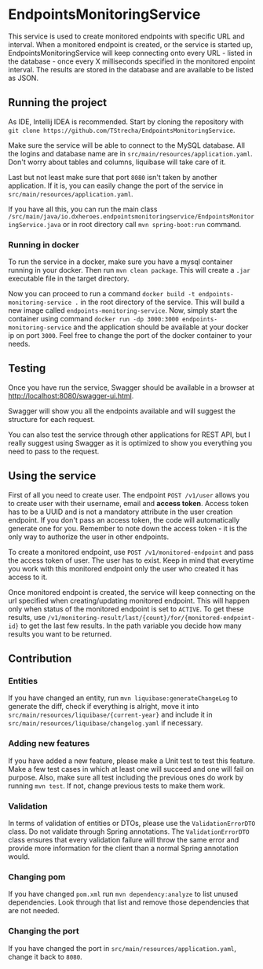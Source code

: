 # EndpointsMonitoringService
This service is used to create monitored endpoints with specific URL and interval. When a monitored endpoint is created, or the service is started up, EndpointsMonitoringService will keep connecting onto every URL - listed in the database - once every X milliseconds specified in the monitored enpoint interval. The results are stored in the database and are available to be listed as JSON.

## Running the project
As IDE, Intellij IDEA is recommended. Start by cloning the repository with `git clone https://github.com/TStrecha/EndpointsMonitoringService`.

Make sure the service will be able to connect to the MySQL database. All the logins and database name are in `src/main/resources/application.yaml`. Don't worry about tables and columns, liquibase will take care of it.

Last but not least make sure that port `8080` isn't taken by another application. If it is, you can easily change the port of the service in `src/main/resources/application.yaml`.

If you have all this, you can run the main class `/src/main/java/io.dxheroes.endpointsmonitoringservice/EndpointsMonitoringService.java` or in root directory call `mvn spring-boot:run` command.

### Running in docker
To run the service in a docker, make sure you have a mysql container running in your docker. Then run `mvn clean package`. This will create a `.jar` executable file in the target directory.

Now you can proceed to run a command `docker build -t endpoints-monitoring-service .` in the root directory of the service. This will build a new image called `endpoints-monitoring-service`. Now, simply start the container using command `docker run -dp 3000:3000 endpoints-monitoring-service` and the application should be available at your docker ip on port `3000`. Feel free to change the port of the docker container to your needs.

## Testing
Once you have run the service, Swagger should be available in a browser at [http://localhost:8080/swagger-ui.html](http://localhost:8080/swagger-ui.html).

Swagger will show you all the endpoints available and will suggest the structure for each request. 

You can also test the service through other applications for REST API, but I really suggest using Swagger as it is optimized to show you everything you need to pass to the request.

## Using the service
First of all you need to create user. The endpoint `POST /v1/user` allows you to create user with their username, email and **access token**. Access token has to be a UUID and is not a mandatory attribute in the user creation endpoint. If you don't pass an access token, the code will automatically generate one for you. Remember to note down the access token - it is the only way to authorize the user in other endpoints. 

To create a monitored endpoint, use `POST /v1/monitored-endpoint` and pass the access token of user. The user has to exist. Keep in mind that everytime you work with this monitored endpoint only the user who created it has access to it.

Once monitored endpoint is created, the service will keep connecting on the url specified when creating/updating monitored endpoint. This will happen only when status of the monitored endpoint is set to `ACTIVE`. To get these results, use `/v1/monitoring-result/last/{count}/for/{monitored-endpoint-id}` to get the last few results. In the path variable you decide how many results you want to be returned.

## Contribution
### Entities
If you have changed an entity, run `mvn liquibase:generateChangeLog` to generate the diff, check if everything is alright, move it into `src/main/resources/liquibase/{current-year}` and include it in `src/main/resources/liquibase/changelog.yaml` if necessary.

### Adding new features
If you have added a new feature, please make a Unit test to test this feature. Make a few test cases in which at least one will succeed and one will fail on purpose. Also, make sure all test including the previous ones do work by running `mvn test`. If not, change previous tests to make them work.

### Validation
In terms of validation of entities or DTOs, please use the `ValidationErrorDTO` class. Do not validate through Spring annotations. The `ValidationErrorDTO` class ensures that every validation failure will throw the same error and provide more information for the client than a normal Spring annotation would.

### Changing pom
If you have changed `pom.xml` run `mvn dependency:analyze` to list unused dependencies. Look through that list and remove those dependencies that are not needed.

### Changing the port
If you have changed the port in `src/main/resources/application.yaml`, change it back to `8080`.
